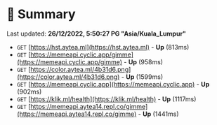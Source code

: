 # 📖 Summary
Last updated: **26/12/2022, 5:50:27 PG "Asia/Kuala_Lumpur"**

- `GET` [https://hst.aytea.ml](https://hst.aytea.ml) - **Up** (813ms)
- `GET` [https://memeapi.cyclic.app/gimme](https://memeapi.cyclic.app/gimme) - **Up** (958ms)
- `GET` [https://color.aytea.ml/4b31d6.png](https://color.aytea.ml/4b31d6.png) - **Up** (1599ms)
- `GET` [https://memeapi.cyclic.app](https://memeapi.cyclic.app) - **Up** (902ms)
- `GET` [https://klik.ml/health](https://klik.ml/health) - **Up** (1117ms)
- `GET` [https://memeapi.aytea14.repl.co/gimme](https://memeapi.aytea14.repl.co/gimme) - **Up** (1441ms)
